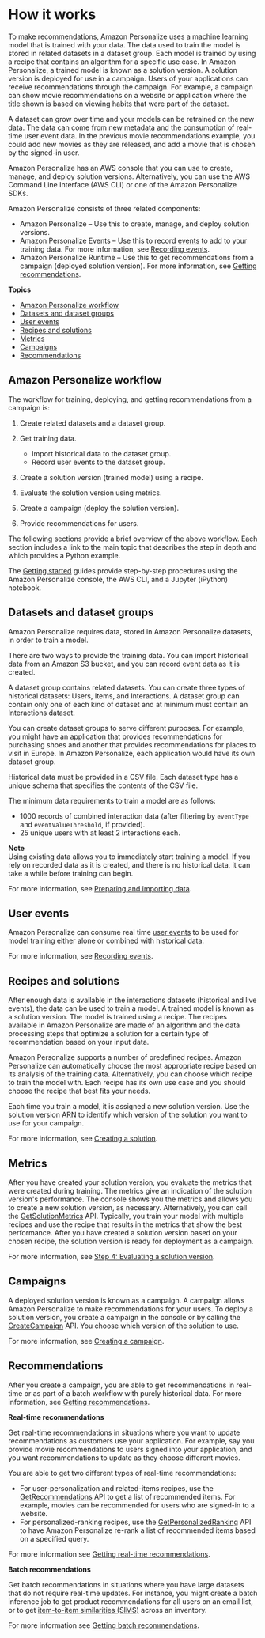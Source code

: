 # How it works<a name="how-it-works"></a>

To make recommendations, Amazon Personalize uses a machine learning model that is trained with your data\. The data used to train the model is stored in related datasets in a dataset group\. Each model is trained by using a recipe that contains an algorithm for a specific use case\. In Amazon Personalize, a trained model is known as a solution version\. A solution version is deployed for use in a campaign\. Users of your applications can receive recommendations through the campaign\. For example, a campaign can show movie recommendations on a website or application where the title shown is based on viewing habits that were part of the dataset\.

A dataset can grow over time and your models can be retrained on the new data\. The data can come from new metadata and the consumption of real\-time user event data\. In the previous movie recommendations example, you could add new movies as they are released, and add a movie that is chosen by the signed\-in user\.

Amazon Personalize has an AWS console that you can use to create, manage, and deploy solution versions\. Alternatively, you can use the AWS Command Line Interface \(AWS CLI\) or one of the Amazon Personalize SDKs\.

Amazon Personalize consists of three related components:
+ Amazon Personalize – Use this to create, manage, and deploy solution versions\.
+ Amazon Personalize Events – Use this to record [events](API_UBS_Event.md) to add to your training data\. For more information, see [Recording events](recording-events.md)\.
+ Amazon Personalize Runtime – Use this to get recommendations from a campaign \(deployed solution version\)\. For more information, see [Getting recommendations](getting-recommendations.md)\.

**Topics**
+ [Amazon Personalize workflow](#how-it-works-workflow)
+ [Datasets and dataset groups](#how-it-works-dataset)
+ [User events](#how-it-works-events)
+ [Recipes and solutions](#how-it-works-personalize-service-training)
+ [Metrics](#how-it-works-evaluation)
+ [Campaigns](#how-it-works-campaigns)
+ [Recommendations](#how-it-works-personalize-recommendations)

## Amazon Personalize workflow<a name="how-it-works-workflow"></a>

The workflow for training, deploying, and getting recommendations from a campaign is:

1. Create related datasets and a dataset group\.

1. Get training data\.
   + Import historical data to the dataset group\.
   + Record user events to the dataset group\.

1. Create a solution version \(trained model\) using a recipe\.

1. Evaluate the solution version using metrics\.

1. Create a campaign \(deploy the solution version\)\.

1. Provide recommendations for users\.

The following sections provide a brief overview of the above workflow\. Each section includes a link to the main topic that describes the step in depth and which provides a Python example\.

The [Getting started](getting-started.md) guides provide step\-by\-step procedures using the Amazon Personalize console, the AWS CLI, and a Jupyter \(iPython\) notebook\.

## Datasets and dataset groups<a name="how-it-works-dataset"></a>

Amazon Personalize requires data, stored in Amazon Personalize datasets, in order to train a model\.

There are two ways to provide the training data\. You can import historical data from an Amazon S3 bucket, and you can record event data as it is created\.

A dataset group contains related datasets\. You can create three types of historical datasets: Users, Items, and Interactions\. A dataset group can contain only one of each kind of dataset and at minimum must contain an Interactions dataset\.

You can create dataset groups to serve different purposes\. For example, you might have an application that provides recommendations for purchasing shoes and another that provides recommendations for places to visit in Europe\. In Amazon Personalize, each application would have its own dataset group\.

Historical data must be provided in a CSV file\. Each dataset type has a unique schema that specifies the contents of the CSV file\.

 The minimum data requirements to train a model are as follows: 
+  1000 records of combined interaction data \(after filtering by `eventType` and `eventValueThreshold`, if provided\)\.
+  25 unique users with at least 2 interactions each\. 

**Note**  
Using existing data allows you to immediately start training a model\. If you rely on recorded data as it is created, and there is no historical data, it can take a while before training can begin\.

For more information, see [Preparing and importing data](data-prep.md)\.

## User events<a name="how-it-works-events"></a>

Amazon Personalize can consume real time [user events](API_UBS_Event.md) to be used for model training either alone or combined with historical data\.

For more information, see [Recording events](recording-events.md)\.

## Recipes and solutions<a name="how-it-works-personalize-service-training"></a>

After enough data is available in the interactions datasets \(historical and live events\), the data can be used to train a model\. A trained model is known as a solution version\. The model is trained using a recipe\. The recipes available in Amazon Personalize are made of an algorithm and the data processing steps that optimize a solution for a certain type of recommendation based on your input data\.

Amazon Personalize supports a number of predefined recipes\. Amazon Personalize can automatically choose the most appropriate recipe based on its analysis of the training data\. Alternatively, you can choose which recipe to train the model with\. Each recipe has its own use case and you should choose the recipe that best fits your needs\.

Each time you train a model, it is assigned a new solution version\. Use the solution version ARN to identify which version of the solution you want to use for your campaign\.

For more information, see [Creating a solution](training-deploying-solutions.md)\.

## Metrics<a name="how-it-works-evaluation"></a>

After you have created your solution version, you evaluate the metrics that were created during training\. The metrics give an indication of the solution version's performance\. The console shows you the metrics and allows you to create a new solution version, as necessary\. Alternatively, you can call the [GetSolutionMetrics](API_GetSolutionMetrics.md) API\. Typically, you train your model with multiple recipes and use the recipe that results in the metrics that show the best performance\. After you have created a solution version based on your chosen recipe, the solution version is ready for deployment as a campaign\.

For more information, see [Step 4: Evaluating a solution version](working-with-training-metrics.md)\.

## Campaigns<a name="how-it-works-campaigns"></a>

A deployed solution version is known as a campaign\. A campaign allows Amazon Personalize to make recommendations for your users\. To deploy a solution version, you create a campaign in the console or by calling the [CreateCampaign](API_CreateCampaign.md) API\. You choose which version of the solution to use\.

For more information, see [Creating a campaign](campaigns.md)\. 

## Recommendations<a name="how-it-works-personalize-recommendations"></a>

After you create a campaign, you are able to get recommendations in real\-time or as part of a batch workflow with purely historical data\. For more information, see [Getting recommendations](getting-recommendations.md)\.

**Real\-time recommendations**

 Get real\-time recommendations in situations where you want to update recommendations as customers use your application\. For example, say you provide movie recommendations to users signed into your application, and you want recommendations to update as they choose different movies\. 

 You are able to get two different types of real\-time recommendations: 
+ For user\-personalization and related\-items recipes, use the [GetRecommendations](API_RS_GetRecommendations.md) API to get a list of recommended items\. For example, movies can be recommended for users who are signed\-in to a website\.
+ For personalized\-ranking recipes, use the [GetPersonalizedRanking](API_RS_GetPersonalizedRanking.md) API to have Amazon Personalize re\-rank a list of recommended items based on a specified query\.

For more information see [Getting real\-time recommendations](getting-real-time-recommendations.md)\.

**Batch recommendations**

 Get batch recommendations in situations where you have large datasets that do not require real\-time updates\. For instance, you might create a batch inference job to get product recommendations for all users on an email list, or to get [item\-to\-item similarities \(SIMS\)](native-recipe-sims.md) across an inventory\. 

For more information see [Getting batch recommendations](recommendations-batch.md)\.